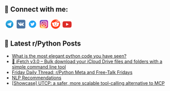 ## 🔎 Connect with me:
[<img src="https://github.com/bullbesh/bullbesh/blob/main/images/Telegram.png" width="32" height="32" />](https://t.me/bullbesh)
[<img src="https://github.com/bullbesh/bullbesh/blob/main/images/VK.png" width="32" height="32" />](https://vk.com/bullbesh)
[<img src="https://github.com/bullbesh/bullbesh/blob/main/images/Twitter.png" width="32" height="32" />](https://twitter.com/bullbesh1)
[<img src="https://github.com/bullbesh/bullbesh/blob/main/images/Instagram.png" width="32" height="32" />](https://www.instagram.com/bullbesh)
[<img src="https://github.com/bullbesh/bullbesh/blob/main/images/Reddit.png" width="32" height="32" />](https://www.reddit.com/user/bullbesh)
[<img src="https://github.com/bullbesh/bullbesh/blob/main/images/YouTube.png" width="32" height="32" />](https://www.youtube.com/channel/UCtfjRs6uzgq5mfm8S06WTcg)

## 📕 Latest r/Python Posts
<!-- BLOG-POST-LIST:START -->
- [What is the most elegant python code you have seen?](https://www.reddit.com/r/Python/comments/1m2uuzs/what_is_the_most_elegant_python_code_you_have_seen/)
- [🚀 iFetch v3.0 – Bulk download your iCloud Drive files and folders with a simple command line tool](https://www.reddit.com/r/Python/comments/1m2rbiw/ifetch_v30_bulk_download_your_icloud_drive_files/)
- [Friday Daily Thread: r/Python Meta and Free-Talk Fridays](https://www.reddit.com/r/Python/comments/1m2nhdx/friday_daily_thread_rpython_meta_and_freetalk/)
- [NLP Recommendations](https://www.reddit.com/r/Python/comments/1m2mrzu/nlp_recommendations/)
- [[Showcase] UTCP: a safer, more scalable tool-calling alternative to MCP](https://www.reddit.com/r/Python/comments/1m2kpet/showcase_utcp_a_safer_more_scalable_toolcalling/)
<!-- BLOG-POST-LIST:END -->
